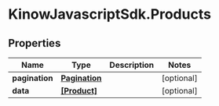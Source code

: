 # KinowJavascriptSdk.Products

## Properties
Name | Type | Description | Notes
------------ | ------------- | ------------- | -------------
**pagination** | [**Pagination**](Pagination.md) |  | [optional] 
**data** | [**[Product]**](Product.md) |  | [optional] 


